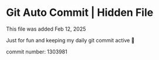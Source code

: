 # Git Auto Commit | Hidden File

This file was added Feb 12, 2025

Just for fun and keeping my daily git commit active 🤪

commit number: 1303981

